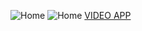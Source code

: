 
![Home](https://imgur.com/OS4sMOl)
![Home](https://i.imgur.com/ClQHeB2.jpg)
[VIDEO APP](https://youtu.be/bpZY3zPWeiw)

